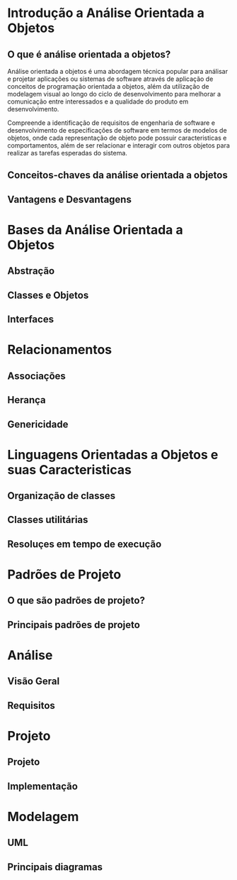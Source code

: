 # Introdução a Análise Orientada a Objetos
## O que é análise orientada a objetos?

Análise orientada a objetos é uma abordagem técnica popular para análisar e projetar aplicações ou sistemas de software através de aplicação de conceitos de programação orientada a objetos, além da utilização de modelagem visual ao longo do ciclo de desenvolvimento para melhorar a comunicação entre interessados e a qualidade do produto em desenvolvimento.

Compreende a identificação de requisitos de engenharia de software e desenvolvimento de especificações de software em termos de modelos de objetos, onde cada representação de objeto pode possuir caracteristicas e comportamentos, além de ser relacionar e interagir com outros objetos para realizar as tarefas esperadas do sistema.


## Conceitos-chaves da análise orientada a objetos
## Vantagens e Desvantagens

# Bases da Análise Orientada a Objetos
## Abstração
## Classes e Objetos
## Interfaces

# Relacionamentos
## Associações
## Herança
## Genericidade

# Linguagens Orientadas a Objetos e suas Caracteristicas
## Organização de classes
## Classes utilitárias
## Resoluçes em tempo de execução

# Padrões de Projeto
## O que são padrões de projeto?
## Principais padrões de projeto

# Análise
## Visão Geral
## Requisitos

# Projeto
## Projeto
## Implementação

# Modelagem
## UML
## Principais diagramas
